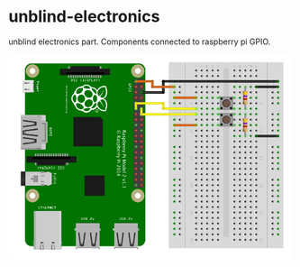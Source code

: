 # unblind-electronics
unblind electronics part. Components connected to raspberry pi GPIO.


![Schematics](PushButtons_img2.png)